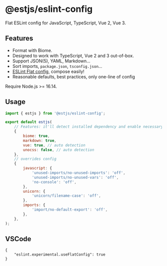 # @estjs/eslint-config

Flat ESLint config for JavaScript, TypeScript, Vue 2, Vue 3.

## Features

- Format with Biome.
- Designed to work with TypeScript, Vue 2 and 3 out-of-box.
- Support JSON(5), YAML, Markdown...
- Sort imports, `package.json`, `tsconfig.json`...
- [ESLint Flat config](https://eslint.org/docs/latest/use/configure/configuration-files-new), compose easily!
- Reasonable defaults, best practices, only one-line of config


Require Node.js >= 16.14.

## Usage

```js
import { estjs } from '@estjs/eslint-config';

export default estjs(
	// Features: it'll detect installed dependency and enable necessary features automatically
	{
		biome: true,
		markdown: true,
		vue: true, // auto detection
		unocss: false, // auto detection
	},
	// overrides config
	{
		javascript: {
			'unused-imports/no-unused-imports': 'off',
			'unused-imports/no-unused-vars': 'off',
			'no-console': 'off',
		},
		unicorn: {
			'unicorn/filename-case': 'off',
		},
		imports: {
			'import/no-default-export': 'off',
		},
	},
);
```



## VSCode

```jsonc
{
	"eslint.experimental.useFlatConfig": true
}
```

